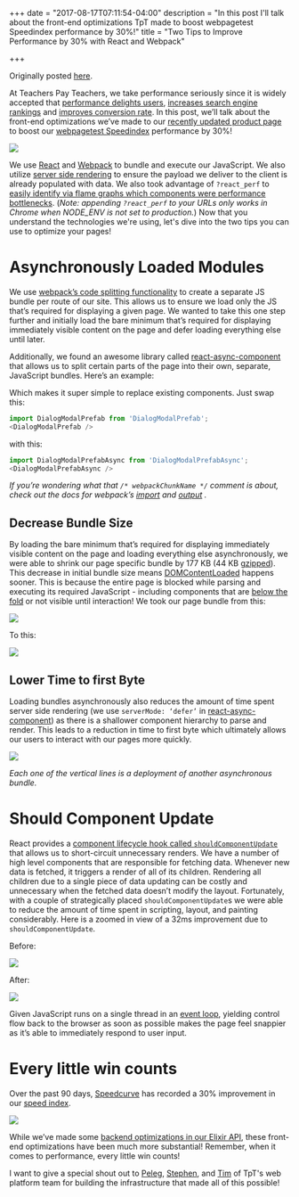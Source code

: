 +++
date = "2017-08-17T07:11:54-04:00"
description = "In this post I'll talk about the front-end optimizations TpT made to boost webpagetest Speedindex performance by 30%!"
title = "Two Tips to Improve Performance by 30% with React and Webpack"

+++

Originally posted [here](http://engineering.teacherspayteachers.com/2017/08/16/two-tips-to-improve-performance-by-30-with-react-and-webpack.html).

At Teachers Pay Teachers, we take performance seriously since it is widely accepted that [performance delights users](https://blog.kissmetrics.com/loading-time/), [increases search engine rankings](https://moz.com/blog/how-website-speed-actually-impacts-search-ranking) and [improves conversion rate](http://blog.catchpoint.com/2017/01/06/performance-impact-revenue-real/). In this post, we’ll talk about the front-end optimizations we’ve made to our [recently updated product page](/blog/challenges-faced-while-scaling-to-serve-millions-of-views-per-day/) to boost our [webpagetest Speedindex](https://sites.google.com/a/webpagetest.org/docs/using-webpagetest/metrics/speed-index) performance by 30%!

<img src="/images/product-page-performance/prod-page-filmstrip.gif" />

We use [React](engineering.teacherspayteachers.com/2017-08-02-why-we-chose-react-to-help-serve-millions-of-educators.html) and [Webpack](https://webpack.js.org/) to bundle and execute our JavaScript. We also utilize [server side rendering](https://facebook.github.io/react/docs/react-dom-server.html) to ensure the payload we deliver to the client is already populated with data. We also took advantage of `?react_perf` to [easily identify via flame graphs which components were performance bottlenecks](https://facebook.github.io/react/blog/2016/11/16/react-v15.4.0.html). (*Note: appending `?react_perf` to your URLs only works in Chrome when NODE_ENV is not set to production.*) Now that you understand the technologies we're using, let's dive into the two tips you can use to optimize your pages!

# Asynchronously Loaded Modules

We use [webpack’s code splitting functionality](https://webpack.js.org/guides/code-splitting/) to create a separate JS bundle per route of our site. This allows us to ensure we load only the JS that’s required for displaying a given page. We wanted to take this one step further and initially load the bare minimum that’s required for displaying immediately visible content on the page and defer loading everything else until later.

Additionally, we found an awesome library called [react-async-component](https://github.com/ctrlplusb/react-async-component) that allows us to split certain parts of the page into their own, separate, JavaScript bundles. Here’s an example:

<script src="https://gist.github.com/ryansydnor/a6a1bf08bbb1c188e716fc698874730b.js"></script>

Which makes it super simple to replace existing components. Just swap this:

```javascript
import DialogModalPrefab from 'DialogModalPrefab';
<DialogModalPrefab />
```

with this:

```javascript
import DialogModalPrefabAsync from 'DialogModalPrefabAsync';
<DialogModalPrefabAsync />
```
*If you’re wondering what that `/* webpackChunkName */` comment is about, check out the docs for webpack’s [import](https://webpack.js.org/api/module-methods/#import-) and [output](https://webpack.js.org/configuration/output/#output-chunkfilename) .*

## Decrease Bundle Size

By loading the bare minimum that’s required for displaying immediately visible content on the page and loading everything else asynchronously, we were able to shrink our page specific bundle by 177 KB (44 KB [gzipped](https://betterexplained.com/articles/how-to-optimize-your-site-with-gzip-compression/)). This decrease in initial bundle size means [DOMContentLoaded](https://developer.mozilla.org/en-US/docs/Web/Events/DOMContentLoaded) happens sooner. This is because the entire page is blocked while parsing and executing its required JavaScript - including components that are [below the fold](https://www.optimizely.com/optimization-glossary/below-the-fold/) or not visible until interaction! We took our page bundle from this:

<img src="/images/product-page-performance/page-bundle-before.png" />

To this:

<img src="/images/product-page-performance/page-bundle-after.png" />

## Lower Time to first Byte

Loading bundles asynchronously also reduces the amount of time spent server side rendering (we use `serverMode: ‘defer’` in [react-async-component](https://github.com/ctrlplusb/react-async-component#arguments)) as there is a shallower component hierarchy to parse and render. This leads to a reduction in time to first byte which ultimately allows our users to interact with our pages more quickly.

<img src="/images/product-page-performance/asyncttfb.png" />

*Each one of the vertical lines is a deployment of another asynchronous bundle.*


# Should Component Update

React provides a [component lifecycle hook called `shouldComponentUpdate`](https://facebook.github.io/react/docs/react-component.html#shouldcomponentupdate) that allows us to short-circuit unnecessary renders. We have a number of high level components that are responsible for fetching data. Whenever new data is fetched, it triggers a render of all of its children. Rendering all children due to a single piece of data updating can be costly and unnecessary when the fetched data doesn’t modify the layout. Fortunately, with a couple of strategically placed `shouldComponentUpdate`s we were able to reduce the amount of time spent in scripting, layout, and painting considerably. Here is a zoomed in view of a 32ms improvement due to `shouldComponentUpdate`.

Before:

<img src="/images/product-page-performance/shouldComponentUpdateFlamegraph-before.png" />

After:

<img src="/images/product-page-performance/shouldComponentUpdateFlamegraph-after.jpg" />


Given JavaScript runs on a single thread in an [event loop](https://developer.mozilla.org/en-US/docs/Web/JavaScript/EventLoop), yielding control flow back to the browser as soon as possible makes the page feel snappier as it’s able to immediately respond to user input.


# Every little win counts

Over the past 90 days, [Speedcurve](speedcurve.com) has recorded a 30% improvement in our [speed index](https://sites.google.com/a/webpagetest.org/docs/using-webpagetest/metrics/speed-index).

<img src="/images/product-page-performance/speedindex.jpg" />

While we’ve made some [backend optimizations in our Elixir API](/blog/reducing-elixir-backend-time-from-120ms-to-20ms-with-parallelization/), these front-end optimizations have been much more substantial! Remember, when it comes to performance, every little win counts!

I want to give a special shout out to [Peleg](https://github.com/peleg), [Stephen](https://github.com/stephenkao), and [Tim](https://github.com/tmickel) of TpT's web platform team for building the infrastructure that made all of this possible!

